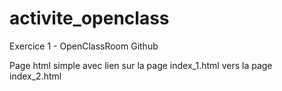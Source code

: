 # activite_openclass
Exercice 1 - OpenClassRoom Github

Page html simple avec lien sur la page index_1.html vers la page index_2.html

